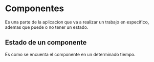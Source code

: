 # Componentes
Es una parte de la aplicacion que va a realizar un trabajo en especifico, ademas que puede o no tener un estado.

## Estado de un componente
Es como se encuenta el componente en un determinado tiempo.